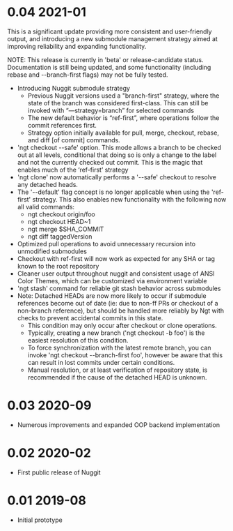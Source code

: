 # 0.04 2021-01

This is a significant update providing more consistent and
user-friendly output, and introducing a new submodule management
strategy aimed at improving reliability and expanding functionality.

NOTE: This release is currently in 'beta' or release-candidate status.
Documentation is still being updated, and some functionality
(including rebase and --branch-first flags) may not be fully tested.

 
- Introducing Nuggit submodule strategy
  - Previous Nuggit versions used a "branch-first" strategy, where the state of the branch was considered first-class.  This can still be invoked with “—strategy=branch” for selected commands
  - The new default behavior is “ref-first”, where operations follow the commit references first.
  - Strategy option initially available for pull, merge, checkout, rebase, and diff [of commit] commands.
- 'ngt checkout --safe'  option.  This mode allows a branch to be checked out at all levels, conditional that doing so is only a change to the label and not the currently checked out commit. This is the magic that enables much of the ‘ref-first’ strategy
- 'ngt clone' now automatically performs a '--safe' checkout to resolve any detached heads.
- The '--default' flag concept is no longer applicable when using the 'ref-first' strategy.  This also enables new functionality with the following now all valid commands:
   - ngt checkout origin/foo
   - ngt checkout HEAD~1
   - ngt merge $SHA_COMMIT
   - ngt diff taggedVersion
- Optimized pull operations to avoid unnecessary recursion into unmodified submodules
- Checkout with ref-first will now work as expected for any SHA or tag known to the root repository
- Cleaner user output throughout nuggit and consistent usage of ANSI Color Themes, which can be customized via environment variable
- 'ngt stash' command for reliable git stash behavior across submodules
- Note: Detached HEADs are now more likely to occur if submodule references become out of date (ie: due to non-ff PRs or checkout of a non-branch reference), but should be handled more reliably by Ngt with checks to prevent accidental commits in this state.
  - This condition may only occur after checkout or clone operations.
  - Typically, creating a new branch ('ngt checkout -b foo') is the easiest resolution of this condition.
  - To force synchronization with the latest remote branch, you can invoke 'ngt checkout --branch-first foo', however be aware that this can result in lost commits under certain conditions.
  - Manual resolution, or at least verification of repository state, is recommended if the cause of the detached HEAD is unknown.

# 0.03 2020-09

- Numerous improvements and expanded OOP backend implementation

# 0.02 2020-02

- First public release of Nuggit

# 0.01 2019-08

- Initial prototype
